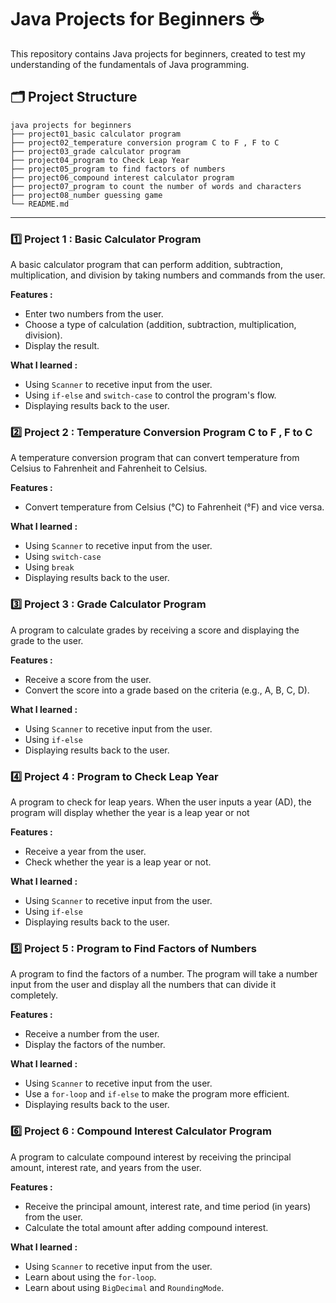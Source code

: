 # Java Projects for Beginners ☕
This repository contains Java projects for beginners, created to test my understanding of the fundamentals of Java programming.

## 🗂️ Project Structure  
```plaintext
java projects for beginners
├── project01_basic calculator program 
├── project02_temperature conversion program C to F , F to C
├── project03_grade calculator program
├── project04_program to Check Leap Year
├── project05_program to find factors of numbers 
├── project06_compound interest calculator program
├── project07_program to count the number of words and characters
├── project08_number guessing game
└── README.md                    
```

---

### 1️⃣ Project 1 : Basic Calculator Program
A basic calculator program that can perform addition, subtraction, multiplication, and division by taking numbers and commands from the user. 

**Features :**
- Enter two numbers from the user.
- Choose a type of calculation (addition, subtraction, multiplication, division).
- Display the result.

**What I learned :**  
- Using `Scanner` to recetive input from the user.
- Using `if-else` and `switch-case` to control the program's flow.
- Displaying results back to the user.

### 2️⃣ Project 2 : Temperature Conversion Program C to F , F to C
A temperature conversion program that can convert temperature from Celsius to Fahrenheit and Fahrenheit to Celsius.

**Features :**
- Convert temperature from Celsius (°C) to Fahrenheit (°F) and vice versa.

**What I learned :**
- Using `Scanner` to recetive input from the user.
- Using `switch-case`
- Using `break`
- Displaying results back to the user.

### 3️⃣ Project 3 : Grade Calculator Program 
A program to calculate grades by receiving a score and displaying the grade to the user.

**Features :**
- Receive a score from the user.
- Convert the score into a grade based on the criteria (e.g., A, B, C, D).

**What I learned :**
- Using `Scanner` to recetive input from the user.
- Using `if-else` 
- Displaying results back to the user.


### 4️⃣ Project 4 : Program to Check Leap Year
A program to check for leap years. When the user inputs a year (AD), the program will display whether the year is a leap year or not

**Features :**
- Receive a year from the user.
- Check whether the year is a leap year or not.

**What I learned :**
- Using `Scanner` to recetive input from the user.
- Using `if-else`
- Displaying results back to the user.

### 5️⃣ Project 5 : Program to Find Factors of Numbers
A program to find the factors of a number. The program will take a number input from the user and display all the numbers that can divide it completely.

**Features :**
- Receive a number from the user.
- Display the factors of the number.

**What I learned :**
- Using `Scanner` to recetive input from the user.
- Use a `for-loop` and `if-else` to make the program more efficient.
- Displaying results back to the user.

### 6️⃣ Project 6 : Compound Interest Calculator Program
A program to calculate compound interest by receiving the principal amount, interest rate, and years from the user.

**Features :**
- Receive the principal amount, interest rate, and time period (in years) from the user.
- Calculate the total amount after adding compound interest.

**What I learned :**
- Using `Scanner` to recetive input from the user.
- Learn about using the `for-loop`.
- Learn about using `BigDecimal` and `RoundingMode`.